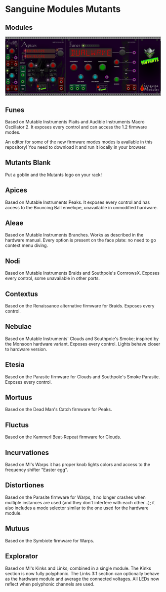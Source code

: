 # Sanguine Modules Mutants

## Modules

![alt text](pics/mutants_modules.png)

## Funes

Based on Mutable Instruments Plaits and Audible Instruments Macro Oscillator 2. It exposes every control and can access the 1.2 firmware modes.

An editor for some of the new firmware modes modes is available in this repository! You need to download it and run it locally in your browser.

## Mutants Blank

Put a goblin and the Mutants logo on your rack!

## Apices

Based on Mutable Instruments Peaks. It exposes every control and has access to the Bouncing Ball envelope, unavailable in unmodified hardware.

## Aleae

Based on Mutable Instruments Branches. Works as described in the hardware manual. Every option is present on the face plate: no need to go context menu diving.

## Nodi

Based on Mutable Instruments Braids and Southpole's CornrowsX. Exposes every control, some unavailable in other ports.

## Contextus

Based on the Renaissance alternative firmware for Braids. Exposes every control.

## Nebulae

Based on Mutable Instruments' Clouds and Southpole's Smoke; inspired by the Monsoon hardware variant. Exposes every control. Lights behave closer to hardware version.

## Etesia

Based on the Parasite firmware for Clouds and Southpole's Smoke Parasite. Exposes every control.

## Mortuus

Based on the Dead Man's Catch firmware for Peaks.

## Fluctus

Based on the Kammerl Beat-Repeat firmware for Clouds.

## Incurvationes

Based on MI's Warps it has proper knob lights colors and access to the frequency shifter "Easter egg".

## Distortiones

Based on the Parasite firmware for Warps, it no longer crashes when multiple instances are used (and they don't interfere with each other...); it also includes a mode selector similar to the one used for the hardware module.

## Mutuus

Based on the Symbiote firmware for Warps.

## Explorator

Based on MI's Kinks and Links; combined in a single module. The Kinks section is now fully polyphonic. The Links 3:1 section can optionally behave as the hardware module and average the connected voltages. All LEDs now reflect when polyphonic channels are used.